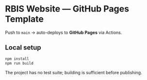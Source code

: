 # RBIS Website — GitHub Pages Template

Push to `main` → auto-deploys to **GitHub Pages** via Actions.

## Local setup

```sh
npm install
npm run build
```

The project has no test suite; building is sufficient before publishing.
